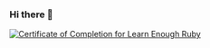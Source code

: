### Hi there 👋

<a href="https://www.learnenough.com/certificates/Paco_Ramos"><img src="https://www.learnenough.com/certificates/Paco_Ramos/ruby-tutorial.svg" alt="Certificate of Completion for Learn Enough Ruby"></a>
